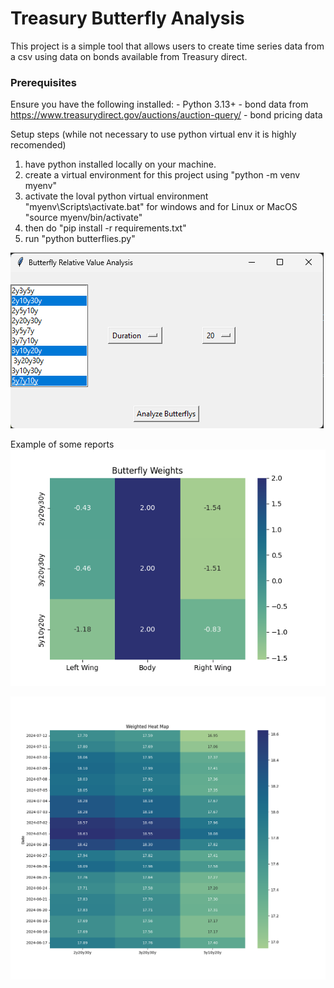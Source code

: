 # Treasury Butterfly Analysis
This project is a simple tool that allows users to create time series data from a csv using data on bonds available from Treasury direct.
### Prerequisites
Ensure you have the following installed:
    - Python 3.13+
    - bond data from https://www.treasurydirect.gov/auctions/auction-query/
    - bond pricing data 

Setup steps (while not necessary to use python virtual env it is highly recomended)
1) have python installed locally on your machine.
2) create a virtual environment for this project using "python -m venv myenv"
3) activate the loval python virtual environment "myenv\Scripts\activate.bat" for windows and for Linux or MacOS "source myenv/bin/activate"
4) then do "pip install -r requirements.txt"
5) run "python butterflies.py"

![Alt text](butterfly_gui.png "User Interface")

Example of some reports
![Alt text](weighting_map.png "Sample Butterfly Weighting Map")

![Alt text](weighted_butterfly_heatmap.png "Weighted Butterfly Heat Map")
